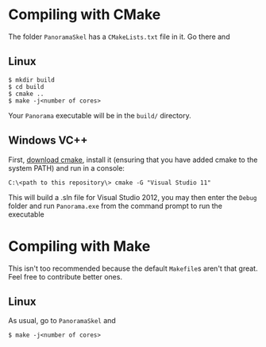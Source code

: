 Compiling with CMake
====================

The folder `PanoramaSkel` has a `CMakeLists.txt` file in it.  Go there and

Linux
-----

    $ mkdir build
    $ cd build
    $ cmake ..
    $ make -j<number of cores>

Your `Panorama` executable will be in the `build/` directory.

Windows VC++
------------

First, [download cmake](http://www.cmake.org/cmake/resources/software.html),
install it (ensuring that you have added cmake to the system PATH) and run in
a console:
    
    C:\<path to this repository\> cmake -G "Visual Studio 11"

This will build a .sln file for Visual Studio 2012, you may then enter the
`Debug` folder and run `Panorama.exe` from the command prompt to run the
executable

Compiling with Make
===================

This isn't too recommended because the default `Makefile`s aren't that great.
Feel free to contribute better ones.

Linux
-----

As usual, go to `PanoramaSkel` and

    $ make -j<number of cores>